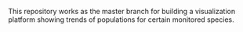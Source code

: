 This repository works as the master branch for building a visualization platform showing trends of populations for certain monitored species.
